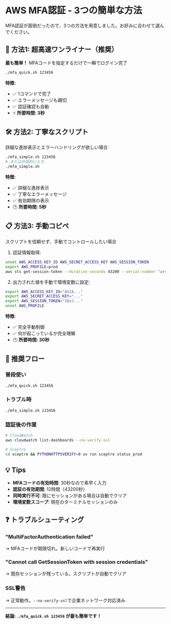 # AWS MFA認証 - 3つの簡単な方法

MFA認証が面倒だったので、3つの方法を用意しました。お好みに合わせて選んでください。

## 🚀 方法1: 超高速ワンライナー（推奨）
**最も簡単！** MFAコードを指定するだけで一瞬でログイン完了

```bash
./mfa_quick.sh 123456
```

**特徴:**
- ✅ 1コマンドで完了
- ✅ エラーメッセージも親切
- ✅ 認証確認も自動
- ⚡ **所要時間: 3秒**

## 🛠️ 方法2: 丁寧なスクリプト
詳細な進捗表示とエラーハンドリングが欲しい場合

```bash
./mfa_simple.sh 123456
# または対話的に入力
./mfa_simple.sh
```

**特徴:**  
- ✅ 詳細な進捗表示
- ✅ 丁寧なエラーメッセージ
- ✅ 有効期限の表示
- 🕐 **所要時間: 5秒**

## 📋 方法3: 手動コピペ
スクリプトを信頼せず、手動でコントロールしたい場合

1. 認証情報取得:
```bash
unset AWS_ACCESS_KEY_ID AWS_SECRET_ACCESS_KEY AWS_SESSION_TOKEN
export AWS_PROFILE=prod
aws sts get-session-token --duration-seconds 43200 --serial-number "arn:aws:iam::007773581311:mfa/prod_toshimitsu.tomonaga.zd" --token-code 123456 --no-verify-ssl
```

2. 出力された値を手動で環境変数に設定:
```bash
export AWS_ACCESS_KEY_ID="ASIA..."  
export AWS_SECRET_ACCESS_KEY="..."
export AWS_SESSION_TOKEN="IQoJ..."
unset AWS_PROFILE
```

**特徴:**
- ✅ 完全手動制御
- ✅ 何が起こっているか完全理解
- 🕐 **所要時間: 30秒**

## 🎯 推奨フロー

### 普段使い
```bash
./mfa_quick.sh 123456
```

### トラブル時
```bash  
./mfa_simple.sh 123456
```

### 認証後の作業
```bash
# CloudWatch
aws cloudwatch list-dashboards --no-verify-ssl

# Sceptre
cd sceptre && PYTHONHTTPSVERIFY=0 uv run sceptre status prod
```

## 💡 Tips

- **MFAコードの有効時間**: 30秒なので素早く入力
- **認証の有効期間**: 12時間（43200秒）
- **同時実行不可**: 既にセッションがある場合は自動でクリア
- **環境変数スコープ**: 現在のターミナルセッションのみ

## ❓ トラブルシューティング

### "MultiFactorAuthentication failed"
→ MFAコードが期限切れ。新しいコードで再実行

### "Cannot call GetSessionToken with session credentials"  
→ 既存セッションが残っている。スクリプトが自動でクリア

### SSL警告
→ 正常動作。`--no-verify-ssl`で企業ネットワーク対応済み

---

**結論: `./mfa_quick.sh 123456` が最も簡単です！**
